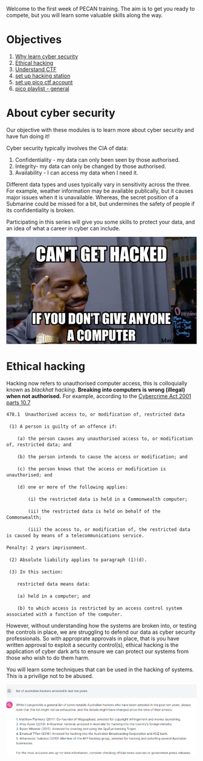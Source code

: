 Welcome to the first week of PECAN training. The aim is to get you ready to compete, but you will learn some valuable skills along the way.


# Objectives

1. [Why learn cyber security](#about-cyber-security)
1. [Ethical hacking](#ethical-hacking)
1. [Understand CTF](labs/_about_ctf.md)
1. [set up hacking station](labs/_about_hacking_station.md)
1. [set up pico ctf account](labs/_about_picoctf.md)
1. [pico playlist - general](labs/pico_playlist_general.md)

# About cyber security
Our objective with these modules is to learn more about cyber security and have fun doing it!

Cyber security typically involves the CIA of data:
1. Confidentiality - my data can only been seen by those authorised.
1. Integrity- my data can only be changed by those authorised.
1. Availability - I can access my data when I need it.

Different data types and uses typically vary in sensitivity across the three. For example, weather information may be available publically, but it causes major issues when it is unavailable. Whereas, the secret position of a Submarine could be missed for a bit, but undermines the safety of people if its confidentiality is broken.

Participating in this series will give you some skills to protect your data, and an idea of what a career in cyber can include.

![cant get hacked](/img/Security-meme-35.png)


# Ethical hacking

Hacking now refers to unauthorised computer access, this is colloquially known as _blackhat hacking_.  **Breaking into computers is wrong (illegal) when not authorised.**  For example, according to the [Cybercrime Act 2001 parts 10.7](https://www.legislation.gov.au/C2004A00937/latest) 

```
478.1  Unauthorised access to, or modification of, restricted data

 (1) A person is guilty of an offence if:

    (a) the person causes any unauthorised access to, or modification of, restricted data; and

    (b) the person intends to cause the access or modification; and

    (c) the person knows that the access or modification is unauthorised; and

    (d) one or more of the following applies:

        (i) the restricted data is held in a Commonwealth computer;

        (ii) the restricted data is held on behalf of the Commonwealth;

        (iii) the access to, or modification of, the restricted data is caused by means of a telecommunications service.

Penalty: 2 years imprisonment.

 (2) Absolute liability applies to paragraph (1)(d).

 (3) In this section:

    restricted data means data:

    (a) held in a computer; and

    (b) to which access is restricted by an access control system associated with a function of the computer.
 ```

However, without understanding how the systems are broken into, or testing the controls in place, we are struggling to defend our data as cyber security professionals. So with approprate approvals in place, that is you have written approval to exploit a security control(s), ethical hacking is the application of cyber dark arts to ensure we can protect our systems from those who wish to do them harm.

You will learn some techniques that can be used in the hacking of systems. This is a privilige not to be abused.

![Aussie hackers](/img/aussie-hackers-arrested.png)